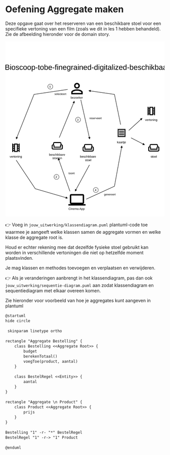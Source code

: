 # Oefening Aggregate maken

Deze opgave gaat over het reserveren van een beschikbare stoel voor een specifieke vertoning van een film (zoals we dit in les 1 hebben behandeld). Zie de afbeelding hieronder voor de domain story. 

![domain story](./domain-story.egn.svg)

:point_right: Voeg in `jouw_uitwerking/klassendiagram.puml` plantuml-code toe waarmee je aangeeft welke klassen samen de aggregate vormen en welke klasse de aggregate root is.

Houd er echter rekening mee dat dezelfde fysieke stoel gebruikt kan worden in verschillende vertoningen die niet op hetzelfde moment plaatsvinden.

Je mag klassen en methodes toevoegen en verplaatsen en verwijderen.

:point_right: Als je veranderingen aanbrengt in het klassendiagram, pas dan ook `jouw_uitwerking/sequentie-diagram.puml` aan zodat klassendiagram en sequentiediagram met elkaar overeen komen.

Zie hieronder voor voorbeeld van hoe je aggregates kunt aangeven in plantuml

```plantuml
@startuml
hide circle

 skinparam linetype ortho

rectangle "Aggregate Bestelling" {
    class Bestelling <<Aggregate Root>> {
        budget
        berekenTotaal()
        voegToe(product, aantal)
    }

    class BestelRegel <<Entity>> {
        aantal
    }
}

rectangle "Aggregate \n Product" {
    class Product <<Aggregate Root>> {
        prijs
    }
}

Bestelling "1" -r- "*" BestelRegel
BestelRegel "1" -r-> "1" Product

@enduml
```